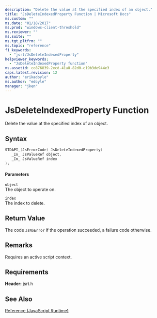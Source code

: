 ```yaml
---
description: "Delete the value at the specified index of an object."
title: "JsDeleteIndexedProperty Function | Microsoft Docs"
ms.custom: ""
ms.date: "01/18/2017"
ms.prod: "windows-client-threshold"
ms.reviewer: ""
ms.suite: ""
ms.tgt_pltfrm: ""
ms.topic: "reference"
f1_keywords: 
  - "jsrt/JsDeleteIndexedProperty"
helpviewer_keywords: 
  - "JsDeleteIndexedProperty function"
ms.assetid: cc876839-2ecd-41a8-82d0-c19b3de944e3
caps.latest.revision: 12
author: "erikadoyle"
ms.author: "edoyle"
manager: "jken"
---
```

# JsDeleteIndexedProperty Function
Delete the value at the specified index of an object.  
  
## Syntax  
  
```cpp  
STDAPI_(JsErrorCode) JsDeleteIndexedProperty(  
   _In_ JsValueRef object,  
   _In_ JsValueRef index  
);  
```  
  
#### Parameters  
 `object`  
 The object to operate on.  
  
 `index`  
 The index to delete.  
  
## Return Value  
 The code `JsNoError` if the operation succeeded, a failure code otherwise.  
  
## Remarks  
 Requires an active script context.  
  
## Requirements  
 **Header:** jsrt.h  
  
## See Also  
 [Reference (JavaScript Runtime)](../chakra-hosting/reference-javascript-runtime.md)